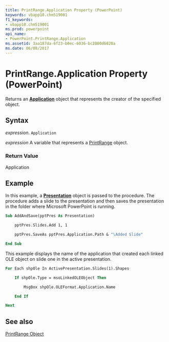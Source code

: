 ```yaml
---
title: PrintRange.Application Property (PowerPoint)
keywords: vbapp10.chm519001
f1_keywords:
- vbapp10.chm519001
ms.prod: powerpoint
api_name:
- PowerPoint.PrintRange.Application
ms.assetid: 3aa187da-6f23-b0ec-6036-bc2000d6020a
ms.date: 06/08/2017
---
```



# PrintRange.Application Property (PowerPoint)

Returns an  **[Application](PowerPoint.Application.md)** object that represents the creator of the specified object.


## Syntax

 _expression_. `Application`

 _expression_ A variable that represents a [PrintRange](./PowerPoint.PrintRange.md) object.


### Return Value

Application


## Example

In this example, a  **[Presentation](PowerPoint.Presentation.md)** object is passed to the procedure. The procedure adds a slide to the presentation and then saves the presentation in the folder where Microsoft PowerPoint is running.


```vb
Sub AddAndSave(pptPres As Presentation)

    pptPres.Slides.Add 1, 1

    pptPres.SaveAs pptPres.Application.Path & "\Added Slide"

End Sub
```

This example displays the name of the application that created each linked OLE object on slide one in the active presentation.




```vb
For Each shpOle In ActivePresentation.Slides(1).Shapes

    If shpOle.Type = msoLinkedOLEObject Then

        MsgBox shpOle.OLEFormat.Application.Name

    End If

Next
```


## See also


[PrintRange Object](PowerPoint.PrintRange.md)


